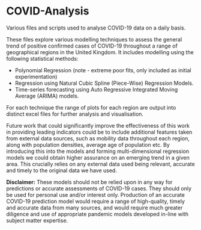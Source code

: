 # COVID-Analysis
Various files and scripts used to analyse COVID-19 data on a daily basis.

These files explore various modelling techniques to assess the general trend of positive confirmed cases of COVID-19 throughout a range of geographical regions in the United Kingdom. It includes modelling using the following statistical methods:

- Polynomial Regression (note - extreme poor fits, only included as initial experimentation)
- Regression using Natural Cubic Spline (Piece-Wise) Regression Models.
- Time-series forecasting using Auto Regressive Integrated Moving Average (ARIMA) models.

For each technique the range of plots for each region are output into distinct excel files for further analysis and visualisation.

Future work that could significantly improve the effectiveness of this work in providing leading indicators could be to include additional features taken from external data sources, such as mobility data throughout each region, along with population densities, average age of population etc. By introducing this into the models and forming multi-dimensional regression models we could obtain higher assurance on an emerging trend in a given area. This crucially relies on any external data used being relevant, accurate and timely to the original data we have used.

**Disclaimer:** These models should not be relied upon in any way for predictions or accurate assessments of COVID-19 cases. They should only be used for personal use and/or interest only. Production of an accurate COVID-19 prediction model would require a range of high-quality, timely and accurate data from many sources, and would require much greater diligence and use of appropriate pandemic models developed in-line with subject matter expertise.
